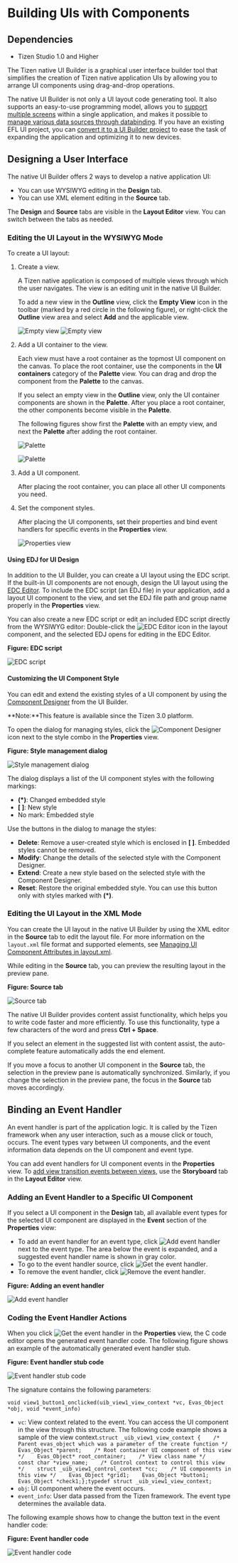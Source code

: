 # Building UIs with Components
## Dependencies

- Tizen Studio 1.0 and Higher


The Tizen native UI Builder is a graphical user interface builder tool that simplifies the creation of Tizen native application UIs by allowing you to arrange UI components using drag-and-drop operations.

The native UI Builder is not only a UI layout code generating tool. It also supports an easy-to-use programming model, allows you to [support multiple screens](multiple-screen-n.md) within a single application, and makes it possible to [manage various data sources through databinding](ui-builder-databind-n.md). If you have an existing EFL UI project, you can [convert it to a UI Builder project](ui-builder-conversion-n.md) to ease the task of expanding the application and optimizing it to new devices.

## Designing a User Interface

The native UI Builder offers 2 ways to develop a native application UI:

- You can use WYSIWYG editing in the **Design** tab.
- You can use XML element editing in the **Source** tab.

The **Design** and **Source** tabs are visible in the **Layout Editor** view. You can switch between the tabs as needed.

### Editing the UI Layout in the WYSIWYG Mode

To create a UI layout:

1. Create a view.

   A Tizen native application is composed of multiple views through which the user navigates. The view is an editing unit in the native UI Builder.

   To add a new view in the **Outline** view, click the **Empty View** icon in the toolbar (marked by a red circle in the following figure), or right-click the **Outline** view area and select **Add** and the applicable view.

   ![Empty view](./media//ui_builder_empty_view.png) ![Empty view](./media//ui_builder_empty_view2.png)

2. Add a UI container to the view.

   Each view must have a root container as the topmost UI component on the canvas. To place the root container, use the components in the **UI containers** category of the **Palette** view. You can drag and drop the component from the **Palette** to the canvas.

   If you select an empty view in the **Outline** view, only the UI container components are shown in the **Palette**. After you place a root container, the other components become visible in the **Palette**.

   The following figures show first the **Palette** with an empty view, and next the **Palette** after adding the root container.

   ![Palette](./media/ui_builder_palette.png)

   ![Palette](./media/ui_builder_palette2.png)

3. Add a UI component.

   After placing the root container, you can place all other UI components you need.

4. Set the component styles.

   After placing the UI components, set their properties and bind event handlers for specific events in the **Properties** view.

   ![Properties view](./media/ui_builder_properties.png)

#### Using EDJ for UI Design

In addition to the UI Builder, you can create a UI layout using the EDC script. If the built-in UI components are not enough, design the UI layout using the [EDC Editor](edc-editor-n.md). To include the EDC script (an EDJ file) in your application, add a layout UI component to the view, and set the EDJ file path and group name properly in the **Properties** view.

You can also create a new EDC script or edit an included EDC script directly from the WYSIWYG editor: Double-click the ![EDC Editor](./media/ui_builder_link_to_edc.png) icon in the layout component, and the selected EDJ opens for editing in the EDC Editor.

**Figure: EDC script**

![EDC script](./media/ui_builder_edj.png)

#### Customizing the UI Component Style

You can edit and extend the existing styles of a UI component by using the [Component Designer](component-designer-n.md) from the UI Builder.

**Note:**This feature is available since the Tizen 3.0 platform.

To open the dialog for managing styles, click the ![Component Designer](./media/ui_builder_component_designer_btn.png) icon next to the style combo in the **Properties** view.

**Figure: Style management dialog**

![Style management dialog](./media/ui_builder_component_designer.png)

The dialog displays a list of the UI component styles with the following markings:

- **(\*)**: Changed embedded style
- **[ ]**: New style
- No mark: Embedded style

Use the buttons in the dialog to manage the styles:

- **Delete**: Remove a user-created style which is enclosed in **[ ]**. Embedded styles cannot be removed.
- **Modify**: Change the details of the selected style with the Component Designer.
- **Extend**: Create a new style based on the selected style with the Component Designer.
- **Reset**: Restore the original embedded style. You can use this button only with styles marked with **(\*)**.

### Editing the UI Layout in the XML Mode

You can create the UI layout in the native UI Builder by using the XML editor in the **Source** tab to edit the layout file. For more information on the `layout.xml` file format and supported elements, see [Managing UI Component Attributes in layout.xml](component-attributes-n.md).

While editing in the **Source** tab, you can preview the resulting layout in the preview pane.

**Figure: Source tab**

![Source tab](./media/ui_builder_source_tab.png)

The native UI Builder provides content assist functionality, which helps you to write code faster and more efficiently. To use this functionality, type a few characters of the word and press **Ctrl + Space**.

If you select an element in the suggested list with content assist, the auto-complete feature automatically adds the end element.

If you move a focus to another UI component in the **Source** tab, the selection in the preview pane is automatically synchronized. Similarly, if you change the selection in the preview pane, the focus in the **Source** tab moves accordingly.

## Binding an Event Handler

An event handler is part of the application logic. It is called by the Tizen framework when any user interaction, such as a mouse click or touch, occurs. The event types vary between UI components, and the event information data depends on the UI component and event type.

You can add event handlers for UI component events in the **Properties** view. To [add view transition events between views](storyboard-n.md), use the **Storyboard** tab in the **Layout Editor** view.

### Adding an Event Handler to a Specific UI Component

If you select a UI component in the **Design** tab, all available event types for the selected UI component are displayed in the **Event** section of the **Properties** view:

- To add an event handler for an event type, click ![Add event handler](./media/ui_builder_add.png) next to the event type. The area below the event is expanded, and a suggested event handler name is shown in gray color.
- To go to the event handler source, click ![Get the event handler](./media/ui_builder_get.png).
- To remove the event handler, click ![Remove the event handler](./media/ui_builder_remove.png).

**Figure: Adding an event handler**

![Add event handler](./media/ui_builder_event_handler.png)

### Coding the Event Handler Actions

When you click ![Get the event handler](./media/ui_builder_get.png) in the **Properties** view, the C code editor opens the generated event handler code. The following figure shows an example of the automatically generated event handler stub.

**Figure: Event handler stub code**

![Event handler stub code](./media/ui_builder_event_handler_stub.png)

The signature contains the following parameters:

```
void view1_button1_onclicked(uib_view1_view_context *vc, Evas_Object *obj, void *event_info)
```

- `vc`: View context related to the event. You can access the UI component in the view through this structure. The following code example shows a sample of the view context.`struct _uib_view1_view_context {    /* Parent evas_object which was a parameter of the create function */    Evas_Object *parent;    /* Root container UI component of this view */    Evas_Object* root_container;    /* View class name */    const char *view_name;    /* Control context to control this view */    struct _uib_view1_control_context *cc;    /* UI components in this view */    Evas_Object *grid1;    Evas_Object *button1;    Evas_Object *check1;};typedef struct _uib_view1_view_context;`
- `obj`: UI component where the event occurs.
- `event_info`: User data passed from the Tizen framework. The event type determines the available data.

The following example shows how to change the button text in the event handler code:

**Figure: Event handler code**

![Event handler code](./media/ui_builder_event_handler_code.png)